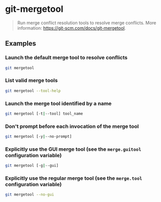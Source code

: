 # git-mergetool

> Run merge conflict resolution tools to resolve merge conflicts. More information: <https://git-scm.com/docs/git-mergetool>.

## Examples

### Launch the default merge tool to resolve conflicts

```bash
git mergetool
```

### List valid merge tools

```bash
git mergetool --tool-help
```

### Launch the merge tool identified by a name

```bash
git mergetool [-t|--tool] tool_name
```

### Don't prompt before each invocation of the merge tool

```bash
git mergetool [-y|--no-prompt]
```

### Explicitly use the GUI merge tool (see the `merge.guitool` configuration variable)

```bash
git mergetool [-g|--gui]
```

### Explicitly use the regular merge tool (see the `merge.tool` configuration variable)

```bash
git mergetool --no-gui
```
